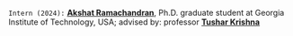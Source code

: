 `Intern (2024):` <a target="_blank" href="https://akshatramachandran.github.io/"><b>Akshat Ramachandran</b></a>, 
Ph.D. graduate student at Georgia Institute of Technology, USA;
advised by: professor <a target="_blank" href="https://tusharkrishna.ece.gatech.edu/"><b>Tushar Krishna</b></a>   

